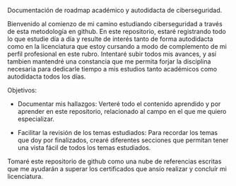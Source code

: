 Documentación de roadmap académico y autodidacta de ciberseguridad.

Bienvenido al comienzo de mi camino estudiando ciberseguridad a través de esta metodología en github. En este repositorio, estaré registrando todo lo que estudie día a día y resulte de interés tanto de forma autodidacta como en la licenciatura que estoy cursando a modo de complemento de mi perfil profesional en este rubro. Intentaré subir todos mis avances, y así tambien mantendré una constancia que me permita forjar la disciplina necesaria para dedicarle tiempo a mis estudios tanto académicos como autodidacta todos los días.

Objetivos:

 - Documentar mis hallazgos: Verteré todo el contenido aprendido y por aprender en este repositorio, relacionado al campo en el que me quiero especializar.

 - Facilitar la revisión de los temas estudiados: Para recordar los temas que doy por finalizados, crearé diferentes secciones que permitan tener una vista fácil de todos los temas estudiados.

 Tomaré este repositorio de github como una nube de referencias escritas que me ayudarán a superar los certificados que ansío realizar y concluír mi licenciatura. 


